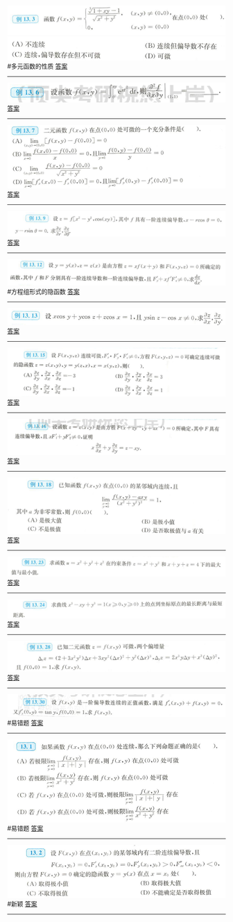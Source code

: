 ![](附件/Pasted%20image%2020221008093715.png)
![](附件/Pasted%20image%2020221008093725.png)
 #多元函数的性质
[答案](高数/答案.md#^gqydiq)

---
![](附件/Pasted%20image%2020221008094901.png)
[答案](高数/答案.md#^97tpys)

---
![](附件/Pasted%20image%2020221008104014.png)
[答案](高数/答案.md#^6xgpdd)

---
![](附件/Pasted%20image%2020221008104501.png)
[答案](高数/答案.md#^n1c919)

---
![](附件/Pasted%20image%2020221008150940.png)
#方程组形式的隐函数
[答案](高数/答案.md#^iniplh)

---
![](附件/Pasted%20image%2020221008151633.png)
[答案](高数/答案.md#^19oii0)

---
![](附件/Pasted%20image%2020221008152334.png)
[答案](高数/答案.md#^b3oguu)

---
![](附件/Pasted%20image%2020221008152558.png)
[答案](高数/答案.md#^zooxm7)

---
![](附件/Pasted%20image%2020221008171126.png)
[答案](高数/答案.md#^c4koj5)

---
![](附件/Pasted%20image%2020221008171321.png)
[答案](高数/答案.md#^xhtygb)

---
![](附件/Pasted%20image%2020221008171458.png)
[答案](高数/答案.md#^oot10f)

---
![](附件/Pasted%20image%2020221008171750.png)
[答案](高数/答案.md#^ytlccr)

---
![](附件/Pasted%20image%2020221008172523.png)
#易错题
[答案](高数/答案.md#^457ydh)

---
![](附件/Pasted%20image%2020221027142618.png)
#易错题 
[答案](高数/答案.md#^nmvs8w)

---
![](附件/Pasted%20image%2020221027143734.png)
#新颖 
[答案](高数/答案.md#^j63yoy)

---
